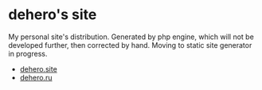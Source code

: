# dehero's site

My personal site's distribution. Generated by php engine, which will not be developed further, then corrected by hand.
Moving to static site generator in progress.

- [dehero.site](https://dehero.site)
- [dehero.ru](https://dehero.ru)
